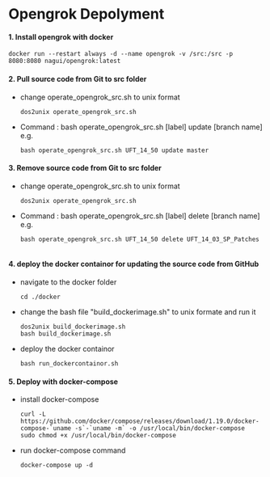 # Opengrok Depolyment

#### 1. Install opengrok with docker
    
	docker run --restart always -d --name opengrok -v /src:/src -p 8080:8080 nagui/opengrok:latest
	

#### 2. Pull source code from Git to src folder

- change operate_opengrok_src.sh to unix format

    ```
    dos2unix operate_opengrok_src.sh
    ```

- Command : bash operate_opengrok_src.sh [label] update [branch name]
    e.g.

    ```
	bash operate_opengrok_src.sh UFT_14_50 update master
    ```	

#### 3. Remove source code from Git to src folder
    
- change operate_opengrok_src.sh to unix format

    ```
    dos2unix operate_opengrok_src.sh
    ```

- Command : bash operate_opengrok_src.sh [label] delete [branch name]
    e.g.

    ```
	bash operate_opengrok_src.sh UFT_14_50 delete UFT_14_03_SP_Patches


#### 4. deploy the docker containor for updating the source code from GitHub

- navigate to the docker folder

    ```
    cd ./docker
    ```

- change the bash file "build_dockerimage.sh" to unix formate and run it

    ```
    dos2unix build_dockerimage.sh
    bash build_dockerimage.sh
    ```

- deploy the docker containor

    ```
    bash run_dockercontainor.sh
    ```

#### 5. Deploy with docker-compose

- install docker-compose

    ```
    curl -L https://github.com/docker/compose/releases/download/1.19.0/docker-compose-`uname -s`-`uname -m` -o /usr/local/bin/docker-compose
    sudo chmod +x /usr/local/bin/docker-compose
    ```

- run docker-compose command

    ```
    docker-compose up -d
    ```


